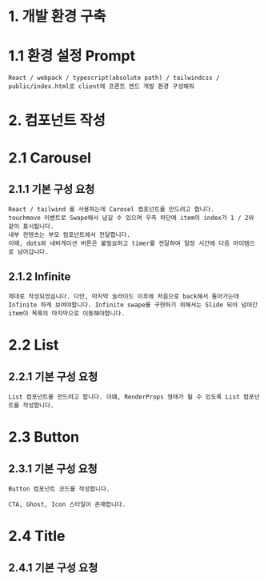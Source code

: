# 1. 개발 환경 구축

# 1.1 환경 설정 Prompt

```
React / webpack / typescript(absolute path) / tailwindcss / public/index.html로 client에 프론트 엔드 개발 환경 구성해줘
```

# 2. 컴포넌트 작성

# 2.1 Carousel

## 2.1.1 기본 구성 요청

```
React / tailwind 를 사용하는데 Carosel 컴포넌트를 만드려고 합니다.
touchmove 이벤트로 Swape해서 넘길 수 있으며 우측 하단에 item의 index가 1 / 2와 같이 표시됩니다.
내부 컨텐츠는 부모 컴포넌트에서 전달합니다.
이때, dots와 네비게이션 버튼은 불필요하고 timer를 전달하여 일정 시간에 다음 아이템으로 넘어갑니다.
```

## 2.1.2 Infinite

```
제대로 작성되었습니다. 다만, 마지막 슬라이드 이후에 처음으로 back해서 돌아가는데 Infinite 하게 보여야합니다. Infinite swape를 구현하기 위해서는 Slide 되어 넘어간 item이 목록의 마지막으로 이동해야합니다.
```

# 2.2 List

## 2.2.1 기본 구성 요청

```
List 컴포넌트를 만드려고 합니다. 이떄, RenderProps 형태가 될 수 있도록 List 컴포넌트를 작성합니다.
```

# 2.3 Button

## 2.3.1 기본 구성 요청

```
Button 컴포넌트 코드를 작성합니다.

CTA, Ghost, Icon 스타일이 존재합니다.
```

# 2.4 Title

## 2.4.1 기본 구성 요청

```

```
